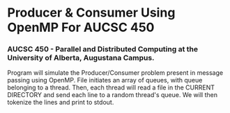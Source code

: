 # Producer & Consumer Using OpenMP For AUCSC 450
### AUCSC 450 - Parallel and Distributed Computing at the University of Alberta, Augustana Campus.

Program will simulate the Producer/Consumer problem present in message passing
using OpenMP. File initiates an array of queues, with queue belonging to a
thread. Then, each thread will read a file in the CURRENT DIRECTORY
and send each line to a random thread's queue. We will then tokenize
the lines and print to stdout. 
